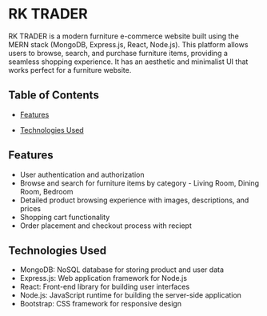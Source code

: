 # RK TRADER

RK TRADER is a modern furniture e-commerce website built using the MERN stack (MongoDB, Express.js, React, Node.js). This platform allows users to browse, search, and purchase furniture items, providing a seamless shopping experience. It has an aesthetic and minimalist UI that works perfect for a furniture website. 

## Table of Contents

- [Features](#features)
<!-- - [Demo](#demo)
- [Installation](#installation)
- [Usage](#usage) -->
- [Technologies Used](#technologies-used)


## Features

- User authentication and authorization
- Browse and search for furniture items by category - Living Room, Dining Room, Bedroom
- Detailed product browsing experience with images, descriptions, and prices
- Shopping cart functionality
- Order placement and checkout process with reciept



## Technologies Used
- MongoDB: NoSQL database for storing product and user data
- Express.js: Web application framework for Node.js
- React: Front-end library for building user interfaces
- Node.js: JavaScript runtime for building the server-side application
- Bootstrap: CSS framework for responsive design
